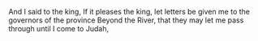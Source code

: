 And I said to the king, If it pleases the king, let letters be given me to the governors of the province Beyond the River, that they may let me pass through until I come to Judah,
